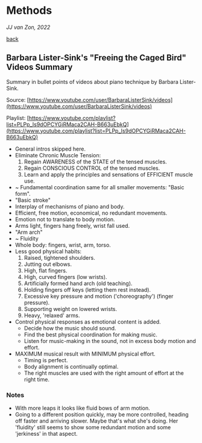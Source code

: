 Methods
=======

*JJ van Zon, 2022*

[back](./)

Barbara Lister-Sink's "Freeing the Caged Bird" Videos Summary
-------------------------------------------------------------

Summary in bullet points of videos about piano technique by Barbara Lister-Sink.  

Source: [https://www.youtube.com/user/BarbaraListerSink/videos](https://www.youtube.com/user/BarbaraListerSink/videos)

Playlist: [https://www.youtube.com/playlist?list=PLPp_Is9dOPCYGiRMaca2CAH-B663uEbkQ](https://www.youtube.com/playlist?list=PLPp_Is9dOPCYGiRMaca2CAH-B663uEbkQ)

- General intros skipped here.
- Eliminate Chronic Muscle Tension:
    1) Regain AWARENESS of the STATE of the tensed muscles.
    2) Regain CONSCIOUS CONTROL of the tensed muscles.
    3) Learn and apply the principles and sensations of EFFICIENT muscle use.
- ~ Fundamental coordination same for all smaller movements: "Basic form".
- "Basic stroke"
- Interplay of mechanisms of piano and body.
- Efficient, free motion, economical, no redundant movements.
- Emotion not to translate to body motion.
- Arms light, fingers hang freely, wrist fall used.
- "Arm arch"
- ~ Fluidity
- Whole body: fingers, wrist, arm, torso.
- Less good physical habits:
    1) Raised, tightened shoulders.
    2) Jutting out elbows.
    3) High, flat fingers.
    4) High, curved fingers (low wrists).
    5) Artificially formed hand arch (old teaching).
    6) Holding fingers off keys (letting them rest instead).
    7) Excessive key pressure and motion ('choreography') (finger pressure).
    8) Supporting weight on lowered wrists.
    9) Heavy, 'relaxed' arms.
- Control physical responses as emotional content is added.
    - Decide how the music should sound.
    - Find the best physical coordination for making music.
    - Listen for music-making in the sound, not in excess body motion and effort.
- MAXIMUM musical result with MINIMUM physical effort.
    - Timing is perfect.
    - Body alignment is continually optimal.
    - The right muscles are used with the right amount of effort at the right time.

### Notes

- With more leaps it looks like fluid bows of arm motion.
- Going to a different position quickly, may be more controlled, heading off faster and arriving slower. Maybe that's what she's doing. Her 'fluidity' still seems to show some redundant motion and some 'jerkiness' in that aspect.
